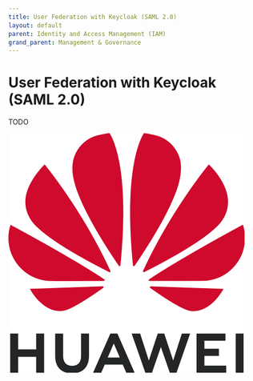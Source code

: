 ```yaml
---
title: User Federation with Keycloak (SAML 2.0)
layout: default
parent: Identity and Access Management (IAM)
grand_parent: Management & Governance
---
```

# User Federation with Keycloak (SAML 2.0)

TODO

<img src="/assets/images/huawei-logo.png">
